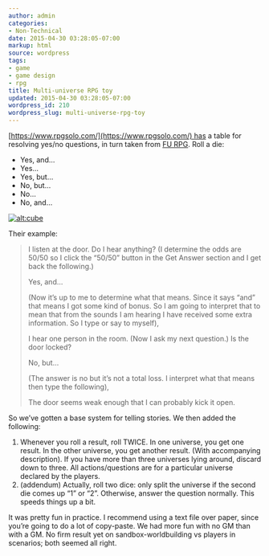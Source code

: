 ```yaml
---
author: admin
categories:
- Non-Technical
date: 2015-04-30 03:28:05-07:00
markup: html
source: wordpress
tags:
- game
- game design
- rpg
title: Multi-universe RPG toy
updated: 2015-04-30 03:28:05-07:00
wordpress_id: 210
wordpress_slug: multi-universe-rpg-toy
---
```

[https://www.rpgsolo.com/](https://www.rpgsolo.com/) has a table for resolving yes/no questions, in turn taken from [FU RPG](http://perilplanet.com/fu/). Roll a die:

-   Yes, and…
-   Yes…
-   Yes, but…
-   No, but…
-   No…
-   No, and…

[![alt:cube](https://blog.za3k.com/wp-content/uploads/2015/04/cube-300x298.jpg)](https://blog.za3k.com/wp-content/uploads/2015/04/cube.jpg)

Their example:

> I listen at the door. Do I hear anything? (I determine the odds are 50/50 so I click the “50/50” button in the Get Answer section and I get back the following.)
> 
> Yes, and…
> 
> (Now it’s up to me to determine what that means. Since it says “and” that means I got some kind of bonus. So I am going to interpret that to mean that from the sounds I am hearing I have received some extra information. So I type or say to myself),
> 
> I hear one person in the room. (Now I ask my next question.) Is the door locked?
> 
> No, but…
> 
> (The answer is no but it’s not a total loss. I interpret what that means then type the following),
> 
> The door seems weak enough that I can probably kick it open.

So we’ve gotten a base system for telling stories. We then added the following:

1.  Whenever you roll a result, roll TWICE. In one universe, you get one result. In the other universe, you get another result. (With accompanying description). If you have more than three universes lying around, discard down to three. All actions/questions are for a particular universe declared by the players.
2.  (addendum) Actually, roll two dice: only split the universe if the second die comes up “1” or “2”. Otherwise, answer the question normally. This speeds things up a bit.

It was pretty fun in practice. I recommend using a text file over paper, since you’re going to do a lot of copy-paste. We had more fun with no GM than with a GM. No firm result yet on sandbox-worldbuilding vs players in scenarios; both seemed all right.
